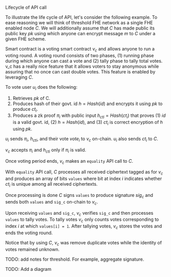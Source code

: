Lifecycle of API call

To illustrate the life cycle of API, let's consider the following example. To ease reasoning we will think of threshold FHE network as a single FHE enabled node $C$. We will additionally assume that $C$ has made public its public key $pk$ using which anyone can encrypt message $m$ to $C$ under a given FHE scheme.

Smart contract is a voting smart contract $v_c$ and allows anyone to run a voting round. A voting round consists of two phases, (1) running phase during which anyone can cast a vote and (2) tally phase to tally total votes. v_c has a really nice feature that it allows voters to stay anonymous while assuring that no once can cast double votes. This feature is enabled by leveraging $C$.

To vote user $u_i$ does the following:

1. Retrieves $pk$ of C.
2. Produces hash of their govt. id $h = Hash(id)$ and encrypts it using $pk$ to produce $ct_i$.
3. Produces a zk proof $\pi_i$ with public input $h_{cti} = Hash(ct_i)$ that proves (1) $id$ is a valid govt. id, (2) $h = Hash(id)$, and (3) $ct_i$ is correct encryption of $h$ using $pk$.

$u_i$ sends $\pi_i$, $h_{cti}$, and their vote $vote_i$ to $v_c$ on-chain. $u_i$ also sends $ct_i$ to $C$.

$v_c$ accepts $\pi_i$ and $h_{cti}$ only if $\pi_i$ is valid.

Once voting period ends, $v_c$ makes an `equality` API call to $C$.

With `equality` API call, $C$ processes all received ciphertext tagged as for $v_c$ and produces an array of bits `values` where bit at index $i$ indicates whether $ct_i$ is unique among all received ciphertexts.

Once processing is done $C$ signs `values` to produce signature $sig_c$ and sends both `values` and `sig_c` on-chain to $v_c$.

Upon receiving `values` and `sig_c`, $v_c$ verifies `sig_c` and then processes `values` to tally votes. To tally votes $v_c$ only counts votes corresponding to index $i$ at which `values[i] = 1`. After tallying votes, $v_c$ stores the votes and ends the voting round.

Notice that by using $C$, $v_c$ was remove duplicate votes while the identity of votes remained unknown.

TODO: add notes for threshold. For example, aggregate signature.

TODO: Add a diagram
